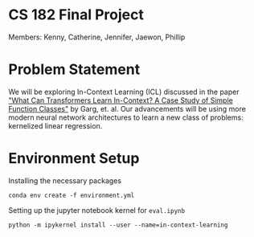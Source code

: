 # CS 182 Final Project
Members: Kenny, Catherine, Jennifer, Jaewon, Phillip

# Problem Statement
We will be exploring In-Context Learning (ICL) discussed in the paper ["What Can Transformers Learn In-Context? A Case Study of Simple Function Classes"](https://arxiv.org/abs/2208.01066) by Garg, et. al. Our advancements will be using more modern neural network architectures to learn a new class of problems: kernelized linear regression.

# Environment Setup
Installing the necessary packages
```
conda env create -f environment.yml
```

Setting up the jupyter notebook kernel for `eval.ipynb`
```
python -m ipykernel install --user --name=in-context-learning
```
